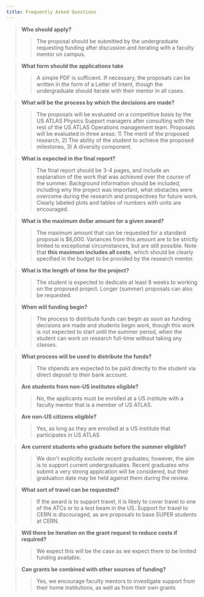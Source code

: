 ```yaml
---
title: Frequently Asked Questions
---
```


>**Who should apply?**
>>The proposal should be submitted by the undergraduate requesting funding after discussion and iterating with a faculty mentor on campus.

>**What form should the applications take**
>>A simple PDF is sufficient. If necessary, the proposals can be written in the form of a Letter of Intent, though the undergraduate should iterate with their mentor in all cases.

>**What will be the process by which the decisions are made?**
>>The proposals will be evaluated on a competitive basis by the US ATLAS Physics Support managers after consulting with the rest of the US ATLAS Operations management team. Proposals will be evaluated in three areas: 1) The merit of the proposed research, 2) The ability of the student to achieve the proposed milestones, 3) A diversity component.

>**What is expected in the final report?**
>>The final report should be 3-4 pages, and include an explanation of the work that was achieved over the course of the summer. Background information should be included, including why the project was important, what obstacles were overcome during the research and prospectives for future work. Clearly labeled plots and tables of numbers with units are encouraged.

>**What is the maximum dollar amount for a given award?**
>>The maximum amount that can be requested for a standard proposal is $6,000. Variances from this amount are to be strictly limited to exceptional circumstances, but are still possible. Note that **this maximum includes all costs**, which should be clearly specified in the budget to be provided by the research mentor.

>**What is the length of time for the project?**
>>The student is expected to dedicate at least 8 weeks to working on the proposed project. Longer (summer) proposals can also be requested.

>**When will funding begin?**
>>The process to distribute funds can begin as soon as funding decisions are made and students begin work, though this work is not expected to start until the summer period, when the student can work on research full-time without taking any classes.

>**What process will be used to distribute the funds?**
>>The stipends are expected to be paid directly to the student via direct deposit to their bank account.

>**Are students from non-US institutes eligible?**
>>No, the applicants must be enrolled at a US institute with a faculty mentor that is a member of US ATLAS.

>**Are non-US citizens eligible?**
>>Yes, as long as they are enrolled at a US institute that participates in US ATLAS

>**Are current students who graduate before the summer eligible?**
>>We don't explicitly exclude recent graduates; however, the aim is to support current undergraduates. Recent graduates who submit a very strong application will be considered, but their graduation date may be held against them during the review.

>**What sort of travel can be requested?**
>>If the award is to support travel, it is likely to cover travel to one of the ATCs or to a test beam in the US. Support for travel to CERN is discouraged, as are proposals to base SUPER students at CERN.

>**Will there be iteration on the grant request to reduce costs if required?**
>>We expect this will be the case as we expect there to be limited funding available.

>**Can grants be combined with other sources of funding?**
>>Yes, we encourage faculty mentors to investigate support from their home institutions, as well as from their own grants
